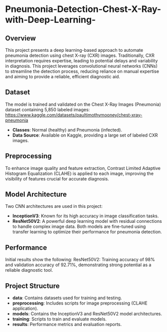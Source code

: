 # Pneumonia-Detection-Chest-X-Ray-with-Deep-Learning-

## Overview
This project presents a deep learning-based approach to automate pneumonia detection using chest X-ray (CXR) images. Traditionally, CXR interpretation requires expertise, leading to potential delays and variability in diagnosis. This project leverages convolutional neural networks (CNNs) to streamline the detection process, reducing reliance on manual expertise and aiming to provide a reliable, efficient diagnostic aid.

## Dataset
The model is trained and validated on the Chest X-Ray Images (Pneumonia) dataset containing 5,850 labeled images: https://www.kaggle.com/datasets/paultimothymooney/chest-xray-pneumonia

- **Classes**: Normal (healthy) and Pneumonia (infected).
- **Data Source**: Available on Kaggle, providing a large set of labeled CXR images.

## Preprocessing
To enhance image quality and feature extraction, Contrast Limited Adaptive Histogram Equalization (CLAHE) is applied to each image, improving the visibility of features crucial for accurate diagnosis.

## Model Architecture
Two CNN architectures are used in this project:

- **InceptionV3**: Known for its high accuracy in image classification tasks.
- **ResNet50V2**: A powerful deep learning model with residual connections to handle complex image data.
Both models are fine-tuned using transfer learning to optimize their performance for pneumonia detection.

## Performance
Initial results show the following:
ResNet50V2: Training accuracy of 98% and validation accuracy of 92.71%, demonstrating strong potential as a reliable diagnostic tool.

## Project Structure
- **data**: Contains datasets used for training and testing.
- **preprocessing**: Includes scripts for image preprocessing (CLAHE application).
- **models**: Contains the InceptionV3 and ResNet50V2 model architectures.
- **training**: Scripts to train and evaluate models.
- **results**: Performance metrics and evaluation reports.
